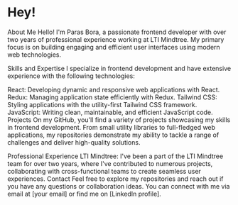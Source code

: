 # Hey! 
About Me
Hello! I'm Paras Bora, a passionate frontend developer with over two years of professional experience working at LTI Mindtree. My primary focus is on building engaging and efficient user interfaces using modern web technologies.

Skills and Expertise
I specialize in frontend development and have extensive experience with the following technologies:

React: Developing dynamic and responsive web applications with React.
Redux: Managing application state efficiently with Redux.
Tailwind CSS: Styling applications with the utility-first Tailwind CSS framework.
JavaScript: Writing clean, maintainable, and efficient JavaScript code.
Projects
On my GitHub, you'll find a variety of projects showcasing my skills in frontend development. From small utility libraries to full-fledged web applications, my repositories demonstrate my ability to tackle a range of challenges and deliver high-quality solutions.

Professional Experience
LTI Mindtree: I've been a part of the LTI Mindtree team for over two years, where I've contributed to numerous projects, collaborating with cross-functional teams to create seamless user experiences.
Contact
Feel free to explore my repositories and reach out if you have any questions or collaboration ideas. You can connect with me via email at [your email] or find me on [LinkedIn profile].

